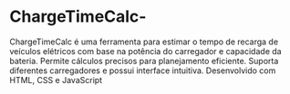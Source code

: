 # ChargeTimeCalc-
ChargeTimeCalc é uma ferramenta para estimar o tempo de recarga de veículos elétricos com base na potência do carregador e capacidade da bateria. Permite cálculos precisos para planejamento eficiente. Suporta diferentes carregadores e possui interface intuitiva. Desenvolvido com HTML, CSS e JavaScript
